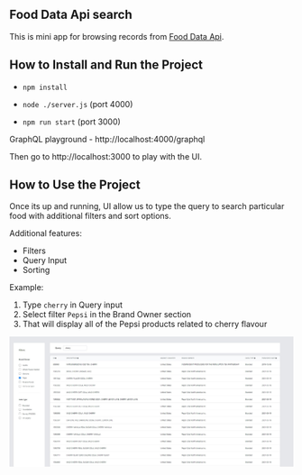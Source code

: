 ## Food Data Api search
This is mini app for browsing records from [Food Data Api](https://app.swaggerhub.com/apis/fdcnal/food-data_central_api/1.0.0#/FDC/postFoodsSearch).

## How to Install and Run the Project

- `npm install`

- `node ./server.js` (port 4000)

- `npm run start` (port 3000)

GraphQL playground - http://localhost:4000/graphql

Then go to http://localhost:3000 to play with the UI.

## How to Use the Project

Once its up and running, UI allow us to type the query to search particular food with additional filters and sort options.

Additional features:
- Filters
- Query Input
- Sorting

Example:

1. Type `cherry` in Query input
2. Select filter `Pepsi` in the Brand Owner section
3. That will display all of the Pepsi products related to cherry flavour

![your-pic-caption-name](./assets/demo-screenshot.jpg)

